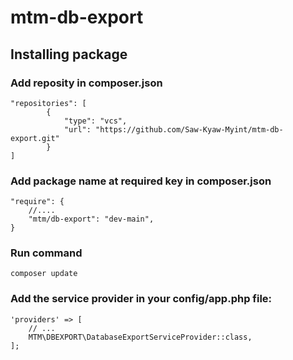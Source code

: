 # mtm-db-export

## Installing package

### Add reposity in composer.json

```
"repositories": [
        {
            "type": "vcs",
            "url": "https://github.com/Saw-Kyaw-Myint/mtm-db-export.git"
        }
]
```

### Add package name at required key in composer.json

```
"require": {
    //....
    "mtm/db-export": "dev-main",
}
```

### Run command

```
composer update
```

### Add the service provider in your config/app.php file:

```
'providers' => [
    // ...
    MTM\DBEXPORT\DatabaseExportServiceProvider::class,
];
```
